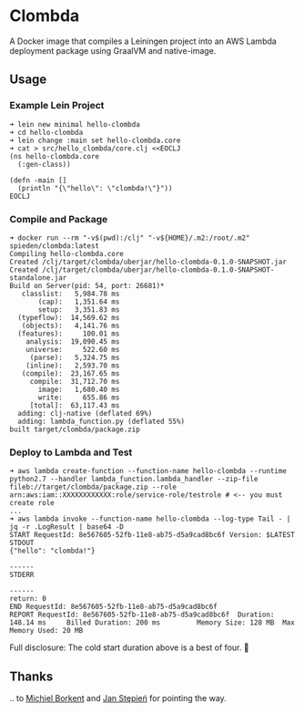 # Clombda

A Docker image that compiles a Leiningen project into an AWS Lambda deployment package using GraalVM and native-image.

## Usage

### Example Lein Project
```
➜ lein new minimal hello-clombda
➜ cd hello-clombda
➜ lein change :main set hello-clombda.core
➜ cat > src/hello_clombda/core.clj <<EOCLJ
(ns hello-clombda.core
  (:gen-class))

(defn -main []
  (println "{\"hello\": \"clombda!\"}"))
EOCLJ
```

### Compile and Package
```
➜ docker run --rm "-v$(pwd):/clj" "-v${HOME}/.m2:/root/.m2" spieden/clombda:latest
Compiling hello-clombda.core
Created /clj/target/clombda/uberjar/hello-clombda-0.1.0-SNAPSHOT.jar
Created /clj/target/clombda/uberjar/hello-clombda-0.1.0-SNAPSHOT-standalone.jar
Build on Server(pid: 54, port: 26681)*
   classlist:   5,984.78 ms
       (cap):   1,351.64 ms
       setup:   3,351.83 ms
  (typeflow):  14,569.62 ms
   (objects):   4,141.76 ms
  (features):     100.01 ms
    analysis:  19,090.45 ms
    universe:     522.60 ms
     (parse):   5,324.75 ms
    (inline):   2,593.70 ms
   (compile):  23,167.65 ms
     compile:  31,712.70 ms
       image:   1,680.40 ms
       write:     655.86 ms
     [total]:  63,117.43 ms
  adding: clj-native (deflated 69%)
  adding: lambda_function.py (deflated 55%)
built target/clombda/package.zip
```

### Deploy to Lambda and Test

```
➜ aws lambda create-function --function-name hello-clombda --runtime python2.7 --handler lambda_function.lambda_handler --zip-file fileb://target/clombda/package.zip --role arn:aws:iam::XXXXXXXXXXXX:role/service-role/testrole # <-- you must create role
...
➜ aws lambda invoke --function-name hello-clombda --log-type Tail - | jq -r .LogResult | base64 -D
START RequestId: 8e567605-52fb-11e8-ab75-d5a9cad8bc6f Version: $LATEST
STDOUT
{"hello": "clombda!"}

------
STDERR

------
return: 0
END RequestId: 8e567605-52fb-11e8-ab75-d5a9cad8bc6f
REPORT RequestId: 8e567605-52fb-11e8-ab75-d5a9cad8bc6f  Duration: 148.14 ms     Billed Duration: 200 ms         Memory Size: 128 MB  Max Memory Used: 20 MB
```

Full disclosure: The cold start duration above is a best of four. 🤔

## Thanks

.. to [Michiel Borkent](https://github.com/borkdude/cljtree-graalvm) and [Jan Stępień](https://www.innoq.com/en/blog/native-clojure-and-graalvm/) for pointing the way.

